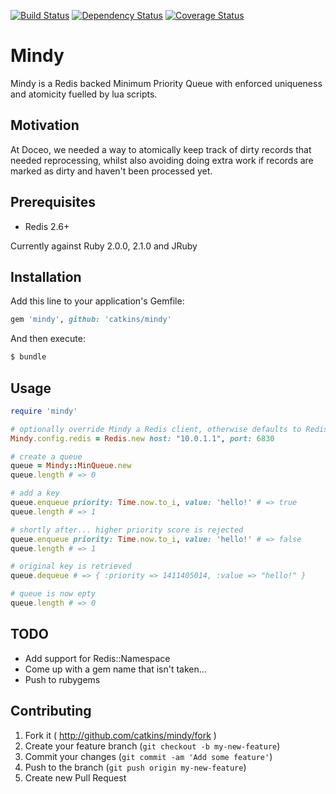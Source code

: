 [![Build Status](https://travis-ci.org/catkins/mindy.svg)](https://travis-ci.org/catkins/mindy) [![Dependency Status](https://gemnasium.com/catkins/mindy.svg)](https://gemnasium.com/catkins/mindy) [![Coverage Status](https://img.shields.io/coveralls/catkins/mindy.svg)](https://coveralls.io/r/catkins/mindy)

# Mindy

Mindy is a Redis backed Minimum Priority Queue with enforced uniqueness and atomicity fuelled by lua scripts.

## Motivation

At Doceo, we needed a way to atomically keep track of dirty records that needed reprocessing, whilst also avoiding doing extra work if records are marked as dirty and haven't been processed yet.

## Prerequisites

- Redis 2.6+

Currently against Ruby 2.0.0, 2.1.0 and JRuby

## Installation

Add this line to your application's Gemfile:

```ruby
gem 'mindy', github: 'catkins/mindy'
```

And then execute:

```bash
$ bundle
```

## Usage

```ruby
require 'mindy'

# optionally override Mindy a Redis client, otherwise defaults to Redis.new
Mindy.config.redis = Redis.new host: "10.0.1.1", port: 6830

# create a queue
queue = Mindy::MinQueue.new
queue.length # => 0

# add a key
queue.enqueue priority: Time.now.to_i, value: 'hello!' # => true
queue.length # => 1

# shortly after... higher priority score is rejected
queue.enqueue priority: Time.now.to_i, value: 'hello!' # => false
queue.length # => 1

# original key is retrieved
queue.dequeue # => { :priority => 1411405014, :value => "hello!" }

# queue is now epty
queue.length # => 0

```

## TODO

- Add support for Redis::Namespace
- Come up with a gem name that isn't taken...
- Push to rubygems

## Contributing

1. Fork it ( http://github.com/catkins/mindy/fork )
2. Create your feature branch (`git checkout -b my-new-feature`)
3. Commit your changes (`git commit -am 'Add some feature'`)
4. Push to the branch (`git push origin my-new-feature`)
5. Create new Pull Request
